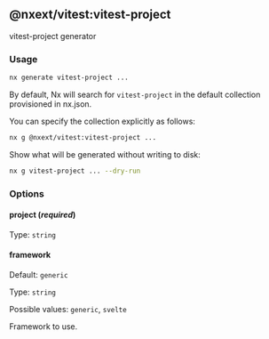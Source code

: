 ## @nxext/vitest:vitest-project

vitest-project generator

### Usage

```bash
nx generate vitest-project ...
```

By default, Nx will search for `vitest-project` in the default collection provisioned in nx.json.

You can specify the collection explicitly as follows:

```bash
nx g @nxext/vitest:vitest-project ...
```

Show what will be generated without writing to disk:

```bash
nx g vitest-project ... --dry-run
```

### Options

#### project (_**required**_)

Type: `string`

#### framework

Default: `generic`

Type: `string`

Possible values: `generic`, `svelte`

Framework to use.

